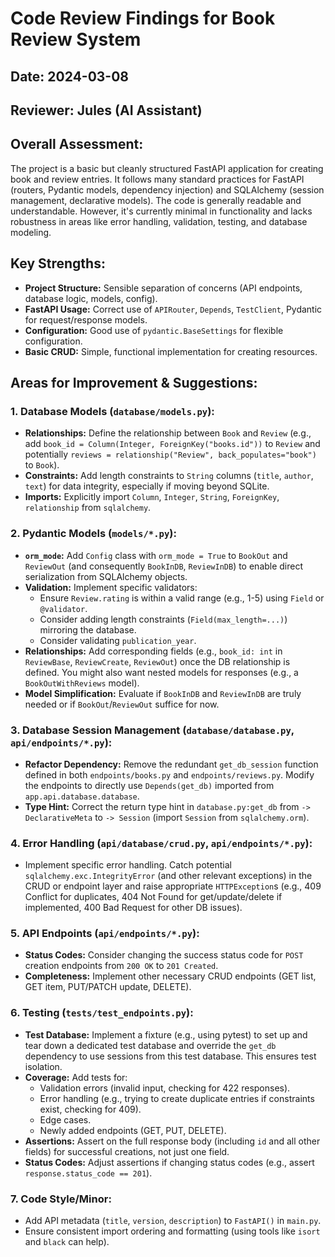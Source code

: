 # Code Review Findings for Book Review System

## Date: 2024-03-08

## Reviewer: Jules (AI Assistant)

## Overall Assessment:

The project is a basic but cleanly structured FastAPI application for creating book and review entries. It follows many standard practices for FastAPI (routers, Pydantic models, dependency injection) and SQLAlchemy (session management, declarative models). The code is generally readable and understandable. However, it's currently minimal in functionality and lacks robustness in areas like error handling, validation, testing, and database modeling.

## Key Strengths:

*   **Project Structure:** Sensible separation of concerns (API endpoints, database logic, models, config).
*   **FastAPI Usage:** Correct use of `APIRouter`, `Depends`, `TestClient`, Pydantic for request/response models.
*   **Configuration:** Good use of `pydantic.BaseSettings` for flexible configuration.
*   **Basic CRUD:** Simple, functional implementation for creating resources.

## Areas for Improvement & Suggestions:

### 1. Database Models (`database/models.py`):
*   **Relationships:** Define the relationship between `Book` and `Review` (e.g., add `book_id = Column(Integer, ForeignKey("books.id"))` to `Review` and potentially `reviews = relationship("Review", back_populates="book")` to `Book`).
*   **Constraints:** Add length constraints to `String` columns (`title`, `author`, `text`) for data integrity, especially if moving beyond SQLite.
*   **Imports:** Explicitly import `Column`, `Integer`, `String`, `ForeignKey`, `relationship` from `sqlalchemy`.

### 2. Pydantic Models (`models/*.py`):
*   **`orm_mode`:** Add `Config` class with `orm_mode = True` to `BookOut` and `ReviewOut` (and consequently `BookInDB`, `ReviewInDB`) to enable direct serialization from SQLAlchemy objects.
*   **Validation:** Implement specific validators:
    *   Ensure `Review.rating` is within a valid range (e.g., 1-5) using `Field` or `@validator`.
    *   Consider adding length constraints (`Field(max_length=...)`) mirroring the database.
    *   Consider validating `publication_year`.
*   **Relationships:** Add corresponding fields (e.g., `book_id: int` in `ReviewBase`, `ReviewCreate`, `ReviewOut`) once the DB relationship is defined. You might also want nested models for responses (e.g., a `BookOutWithReviews` model).
*   **Model Simplification:** Evaluate if `BookInDB` and `ReviewInDB` are truly needed or if `BookOut`/`ReviewOut` suffice for now.

### 3. Database Session Management (`database/database.py`, `api/endpoints/*.py`):
*   **Refactor Dependency:** Remove the redundant `get_db_session` function defined in both `endpoints/books.py` and `endpoints/reviews.py`. Modify the endpoints to directly use `Depends(get_db)` imported from `app.api.database.database`.
*   **Type Hint:** Correct the return type hint in `database.py:get_db` from `-> DeclarativeMeta` to `-> Session` (import `Session` from `sqlalchemy.orm`).

### 4. Error Handling (`api/database/crud.py`, `api/endpoints/*.py`):
*   Implement specific error handling. Catch potential `sqlalchemy.exc.IntegrityError` (and other relevant exceptions) in the CRUD or endpoint layer and raise appropriate `HTTPException`s (e.g., 409 Conflict for duplicates, 404 Not Found for get/update/delete if implemented, 400 Bad Request for other DB issues).

### 5. API Endpoints (`api/endpoints/*.py`):
*   **Status Codes:** Consider changing the success status code for `POST` creation endpoints from `200 OK` to `201 Created`.
*   **Completeness:** Implement other necessary CRUD endpoints (GET list, GET item, PUT/PATCH update, DELETE).

### 6. Testing (`tests/test_endpoints.py`):
*   **Test Database:** Implement a fixture (e.g., using pytest) to set up and tear down a dedicated test database and override the `get_db` dependency to use sessions from this test database. This ensures test isolation.
*   **Coverage:** Add tests for:
    *   Validation errors (invalid input, checking for 422 responses).
    *   Error handling (e.g., trying to create duplicate entries if constraints exist, checking for 409).
    *   Edge cases.
    *   Newly added endpoints (GET, PUT, DELETE).
*   **Assertions:** Assert on the full response body (including `id` and all other fields) for successful creations, not just one field.
*   **Status Codes:** Adjust assertions if changing status codes (e.g., assert `response.status_code == 201`).

### 7. Code Style/Minor:
*   Add API metadata (`title`, `version`, `description`) to `FastAPI()` in `main.py`.
*   Ensure consistent import ordering and formatting (using tools like `isort` and `black` can help).
```
